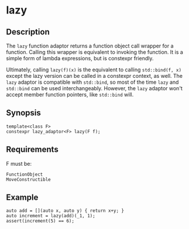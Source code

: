 lazy
====

Description
-----------

The `lazy` function adaptor returns a function object call wrapper for a
function. Calling this wrapper is equivalent to invoking the function. It
is a simple form of lambda expressions, but is constexpr friendly.

Ultimately, calling `lazy(f)(x)` is the equivalent to calling
`std::bind(f, x)` except the lazy version can be called in a constexpr
context, as well. The `lazy` adaptor is compatible with `std::bind`, so
most of the time `lazy` and `std::bind` can be used interchangeably.
However, the `lazy` adaptor won't accept member function pointers, like
`std::bind` will.

Synopsis
--------

    template<class F>
    constexpr lazy_adaptor<F> lazy(F f);

Requirements
------------

F must be:

    FunctionObject
    MoveConstructible

Example
-------

    auto add = [](auto x, auto y) { return x+y; }
    auto increment = lazy(add)(_1, 1);
    assert(increment(5) == 6);

